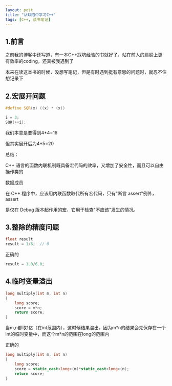 ```yaml
---
layout: post
title: "从缺陷中学习C++"
tags: [C++, 读书笔记]
---
```


## 1.前言

之前我的博客中还写道，有一本C++踩坑经验的书就好了，站在前人的肩膀上更有效率的coding，还真被我遇到了

本来在读这本书的时候，没想写笔记，但是有时遇到挺有意思的问题时，就忍不住想记录下

## 2.宏展开问题

```cpp
#define SQR(x) ((x) * (x))

i = 3;
SQR(++i);
```

我们本意是要得到4*4=16

但其实展开后为4*5=20

总结：

C++ 语言的函数内联机制既具备宏代码的效率，又增加了安全性，而且可以自由操作类的

数据成员

在 C++ 程序中，应该用内联函数取代所有宏代码，只有"断言 assert"例外，assert

是仅在 Debug 版本起作用的宏，它用于检查"不应该"发生的情况。

## 3.整除的精度问题

```cpp
float result
result = 1/6;  // 0
```

正确的

```cpp
result = 1.0/6.0;
```

## 4.临时变量溢出

```cpp
long multiply(int m, int n)
{
    long score;
    score = m*n;
    return score;
}
```

当m,n都取1亿（在int范围内），这时候结果溢出，因为m\*n的结果会先保存在一个int的临时变量中，而这个m\*n的范围在long的范围内

正确的

```cpp
long multiply(int m, int n)
{
    long score;
    score = static_cast<long>(m)*static_cast<long>(n);
    return score;
}
```



